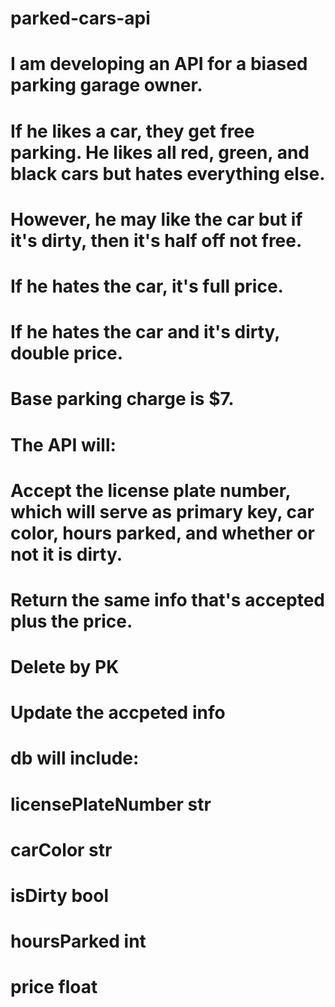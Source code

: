 # parked-cars-api

# I am developing an API for a biased parking garage owner.
# If he likes a car, they get free parking. He likes all red, green, and black cars but hates everything else.
# However, he may like the car but if it's dirty, then it's half off not free.
# If he hates the car, it's full price.
# If he hates the car and it's dirty, double price.
# Base parking charge is $7.

# The API will:
#   Accept the license plate number, which will serve as primary key, car color, hours parked, and whether or not it is dirty.
#   Return the same info that's accepted plus the price.
#   Delete by PK
#   Update the accpeted info

# db will include:
#   licensePlateNumber str
#   carColor str
#   isDirty bool
#   hoursParked int
#   price float
